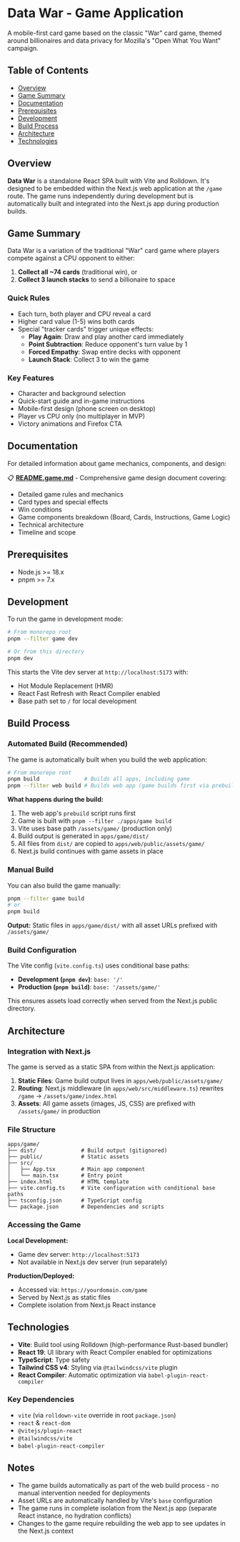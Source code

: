 # Data War - Game Application

A mobile-first card game based on the classic "War" card game, themed around billionaires and data privacy for Mozilla's "Open What You Want" campaign.

## Table of Contents

- [Overview](#overview)
- [Game Summary](#game-summary)
- [Documentation](#documentation)
- [Prerequisites](#prerequisites)
- [Development](#development)
- [Build Process](#build-process)
- [Architecture](#architecture)
- [Technologies](#technologies)

## Overview

**Data War** is a standalone React SPA built with Vite and Rolldown. It's designed to be embedded within the Next.js web application at the `/game` route. The game runs independently during development but is automatically built and integrated into the Next.js app during production builds.

## Game Summary

Data War is a variation of the traditional "War" card game where players compete against a CPU opponent to either:
1. **Collect all ~74 cards** (traditional win), or
2. **Collect 3 launch stacks** to send a billionaire to space

### Quick Rules
- Each turn, both player and CPU reveal a card
- Higher card value (1-5) wins both cards
- Special "tracker cards" trigger unique effects:
  - **Play Again**: Draw and play another card immediately
  - **Point Subtraction**: Reduce opponent's turn value by 1
  - **Forced Empathy**: Swap entire decks with opponent
  - **Launch Stack**: Collect 3 to win the game

### Key Features
- Character and background selection
- Quick-start guide and in-game instructions
- Mobile-first design (phone screen on desktop)
- Player vs CPU only (no multiplayer in MVP)
- Victory animations and Firefox CTA

## Documentation

For detailed information about game mechanics, components, and design:

📋 **[README.game.md](../../README.game.md)** - Comprehensive game design document covering:
- Detailed game rules and mechanics
- Card types and special effects
- Win conditions
- Game components breakdown (Board, Cards, Instructions, Game Logic)
- Technical architecture
- Timeline and scope

## Prerequisites

- Node.js >= 18.x
- pnpm >= 7.x

## Development

To run the game in development mode:

```bash
# From monorepo root
pnpm --filter game dev

# Or from this directory
pnpm dev
```

This starts the Vite dev server at `http://localhost:5173` with:
- Hot Module Replacement (HMR)
- React Fast Refresh with React Compiler enabled
- Base path set to `/` for local development

## Build Process

### Automated Build (Recommended)

The game is automatically built when you build the web application:

```bash
# From monorepo root
pnpm build              # Builds all apps, including game
pnpm --filter web build # Builds web app (game builds first via prebuild hook)
```

**What happens during the build:**

1. The web app's `prebuild` script runs first
2. Game is built with `pnpm --filter ./apps/game build`
3. Vite uses base path `/assets/game/` (production only)
4. Build output is generated in `apps/game/dist/`
5. All files from `dist/` are copied to `apps/web/public/assets/game/`
6. Next.js build continues with game assets in place

### Manual Build

You can also build the game manually:

```bash
pnpm --filter game build
# or
pnpm build
```

**Output:** Static files in `apps/game/dist/` with all asset URLs prefixed with `/assets/game/`

### Build Configuration

The Vite config (`vite.config.ts`) uses conditional base paths:

- **Development (`pnpm dev`)**: `base: '/'`
- **Production (`pnpm build`)**: `base: '/assets/game/'`

This ensures assets load correctly when served from the Next.js public directory.

## Architecture

### Integration with Next.js

The game is served as a static SPA from within the Next.js application:

1. **Static Files**: Game build output lives in `apps/web/public/assets/game/`
2. **Routing**: Next.js middleware (in `apps/web/src/middleware.ts`) rewrites `/game` → `/assets/game/index.html`
3. **Assets**: All game assets (images, JS, CSS) are prefixed with `/assets/game/` in production

### File Structure

```
apps/game/
├── dist/              # Build output (gitignored)
├── public/            # Static assets
├── src/
│   ├── App.tsx        # Main app component
│   └── main.tsx       # Entry point
├── index.html         # HTML template
├── vite.config.ts     # Vite configuration with conditional base paths
├── tsconfig.json      # TypeScript config
└── package.json       # Dependencies and scripts
```

### Accessing the Game

**Local Development:**
- Game dev server: `http://localhost:5173`
- Not available in Next.js dev server (run separately)

**Production/Deployed:**
- Accessed via: `https://yourdomain.com/game`
- Served by Next.js as static files
- Complete isolation from Next.js React instance

## Technologies

- **Vite**: Build tool using Rolldown (high-performance Rust-based bundler)
- **React 19**: UI library with React Compiler enabled for optimizations
- **TypeScript**: Type safety
- **Tailwind CSS v4**: Styling via `@tailwindcss/vite` plugin
- **React Compiler**: Automatic optimization via `babel-plugin-react-compiler`

### Key Dependencies

- `vite` (via `rolldown-vite` override in root `package.json`)
- `react` & `react-dom`
- `@vitejs/plugin-react`
- `@tailwindcss/vite`
- `babel-plugin-react-compiler`

## Notes

- The game builds automatically as part of the web build process - no manual intervention needed for deployments
- Asset URLs are automatically handled by Vite's `base` configuration
- The game runs in complete isolation from the Next.js app (separate React instance, no hydration conflicts)
- Changes to the game require rebuilding the web app to see updates in the Next.js context
